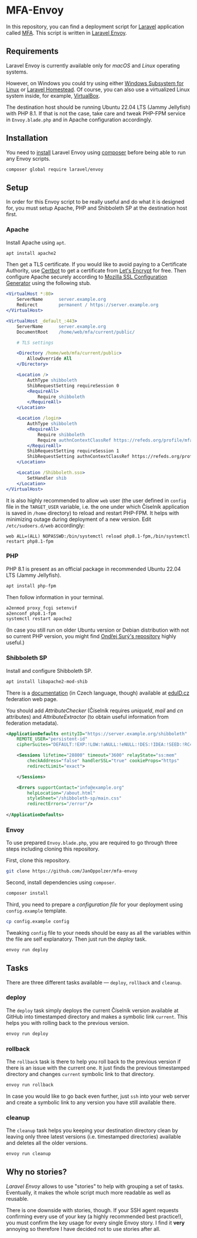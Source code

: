 # MFA-Envoy

In this repository, you can find a deployment script for [Laravel](https://laravel.com) application called [MFA](https://github.com/JanOppolzer/mfa-laravel). This script is written in [Laravel Envoy](https://laravel.com/docs/9.x/envoy).

## Requirements

Laravel Envoy is currently available only for _macOS_ and _Linux_ operating systems.

However, on Windows you could try using either [Windows Subsystem for Linux](https://docs.microsoft.com/en-us/windows/wsl/install-win10) or [Laravel Homestead](https://laravel.com/docs/9.x/homestead). Of course, you can also use a virtualized Linux system inside, for example, [VirtualBox](https://www.virtualbox.org).

The destination host should be running Ubuntu 22.04 LTS (Jammy Jellyfish) with PHP 8.1. If that is not the case, take care and tweak PHP-FPM service in `Envoy.blade.php` and in Apache configuration accordingly.

## Installation

You need to [install](https://laravel.com/docs/9.x/envoy#installation) Laravel Envoy using [composer](https://getcomposer.org) before being able to run any Envoy scripts.

```bash
composer global require laravel/envoy
```

## Setup

In order for this Envoy script to be really useful and do what it is designed for, you must setup Apache, PHP and Shibboleth SP at the destination host first.

### Apache

Install Apache using `apt`.

```bash
apt install apache2
```

Then get a TLS certificate. If you would like to avoid paying to a Certificate Authority, use [Certbot](https://certbot.eff.org) to get a certificate from [Let's Encrypt](https://letsencrypt.org) for free. Then configure Apache securely according to [Mozilla SSL Configuration Generator](https://ssl-config.mozilla.org/#server=apache) using the following stub.

```apache
<VirtualHost *:80>
    ServerName      server.example.org
    Redirect        permanent / https://server.example.org
</VirtualHost>

<VirtualHost _default_:443>
    ServerName      server.example.org
    DocumentRoot    /home/web/mfa/current/public/

    # TLS settings

    <Directory /home/web/mfa/current/public>
        AllowOverride All
    </Directory>

    <Location />
        AuthType shibboleth
        ShibRequestSetting requireSession 0
        <RequireAll>
            Require shibboleth
        </RequireAll>
    </Location>

    <Location /login>
        AuthType shibboleth
        <RequireAll>
            Require shibboleth
            Require authnContextClassRef https://refeds.org/profile/mfa
        </RequireAll>
        ShibRequestSetting requireSession 1
        ShibRequestSetting authnContextClassRef https://refeds.org/profile/mfa
    </Location>

    <Location /Shibboleth.sso>
        SetHandler shib
    </Location>
</VirtualHost>
```

It is also highly recommended to allow `web` user (the user defined in `config` file in the `TARGET_USER` variable, i.e. the one under which Číselník application is saved in `/home` directory) to reload and restart PHP-FPM. It helps with minimizing outage during deployment of a new version. Edit `/etc/sudoers.d/web` accordingly:

```
web ALL=(ALL) NOPASSWD:/bin/systemctl reload php8.1-fpm,/bin/systemctl restart php8.1-fpm
```

### PHP

PHP 8.1 is present as an official package in recommended Ubuntu 22.04 LTS (Jammy Jellyfish).

```bash
apt install php-fpm
```

Then follow information in your terminal.

```bash
a2enmod proxy_fcgi setenvif
a2enconf php8.1-fpm
systemctl restart apache2
```

(In case you still run on older Ubuntu version or Debian distribution with not so current PHP version, you might find [Ondřej Surý's repository](https://launchpad.net/~ondrej/+archive/ubuntu/php) highly useful.)

### Shibboleth SP

Install and configure Shibboleth SP.

```bash
apt install libapache2-mod-shib
```

There is a [documentation](https://www.eduid.cz/cs/tech/sp/shibboleth) (in Czech language, though) available at [eduID.cz](https://www.eduid.cz/cs/tech/sp/shibboleth) federation web page.

You should add _AttributeChecker_ (Číselník requires _uniqueId_, _mail_ and _cn_ attributes) and _AttributeExtractor_ (to obtain useful information from federation metadata).

```xml
<ApplicationDefaults entityID="https://server.example.org/shibboleth"
    REMOTE_USER="persistent-id"
    cipherSuites="DEFAULT:!EXP:!LOW:!aNULL:!eNULL:!DES:!IDEA:!SEED:!RC4:!3DES:!kRSA:!SSLv2:!SSLv3:!TLSv1:!TLSv1.1">

    <Sessions lifetime="28800" timeout="3600" relayState="ss:mem"
        checkAddress="false" handlerSSL="true" cookieProps="https"
        redirectLimit="exact">

    </Sessions>

    <Errors supportContact="info@example.org"
        helpLocation="/about.html"
        styleSheet="/shibboleth-sp/main.css"
        redirectErrors="/error"/>
    
</ApplicationDefaults>
```

### Envoy

To use prepared `Envoy.blade.php`, you are required to go through three steps including cloning this repository.

First, clone this repository.

```bash
git clone https://github.com/JanOppolzer/mfa-envoy
```

Second, install dependencies using `composer`.

```bash
composer install
```

Third, you need to prepare a _configuration file_ for your deployment using `config.example` template.

```bash
cp config.example config
```

Tweaking `config` file to your needs should be easy as all the variables within the file are self explanatory. Then just run the _deploy_ task.

```bash
envoy run deploy
```

## Tasks

There are three different tasks available — `deploy`, `rollback` and `cleanup`.

### deploy

The `deploy` task simply deploys the current Číselník version available at GitHub into timestamped directory and makes a symbolic link `current`. This helps you with rolling back to the previous version.

```bash
envoy run deploy
```

### rollback

The `rollback` task is there to help you roll back to the previous version if there is an issue with the current one. It just finds the previous timestamped directory and changes `current` symbolic link to that directory.

```bash
envoy run rollback
```

In case you would like to go back even further, just `ssh` into your web server and create a symbolic link to any version you have still available there.

### cleanup

The `cleanup` task helps you keeping your destination directory clean by leaving only three latest versions (i.e. timestamped directories) available and deletes all the older versions.

```bash
envoy run cleanup
```

## Why no stories?

_Laravel Envoy_ allows to use "stories" to help with grouping a set of tasks. Eventually, it makes the whole script much more readable as well as reusable.

There is one downside with stories, though. If your SSH agent requests confirming every use of your key (a highly recommended best practice!), you must confirm the key usage for every single Envoy story. I find it **very** annoying so therefore I have decided not to use stories after all.
